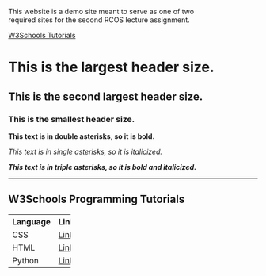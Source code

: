 <p>This website is a demo site meant to serve as one of two <br>
required sites for the second RCOS lecture assignment.</p>

[W3Schools Tutorials](#tutorials)

<h1>This is the largest header size.</h1>

<h2>This is the second largest header size.</h2>

<h3>This is the smallest header size.</h3>

**This text is in double asterisks, so it is bold.**

*This text is in single asterisks, so it is italicized.*

***This text is in triple asterisks, so it is bold and italicized.***

<hr>
<article class="mb-5" id="tutorials">
  <content>
    <h2>W3Schools Programming Tutorials</h2>
    <table style="width:25%">
      <tr>
        <th>Language</th>
        <th>Link</th>
      </tr>
      <tr>
        <td>CSS</th>
        <td><a href="https://www.w3schools.com/html/html_css.asp">Link</a></th>
      </tr>
      <tr>
        <td>HTML</th>
        <td><a href="https://www.w3schools.com/html/default.asp">Link</a></th>
      </tr>
      <tr>
        <td>Python</th>
        <td><a href="https://www.w3schools.com/python/default.asp">Link</a></th>
      </tr>
  </content>
</hr>

